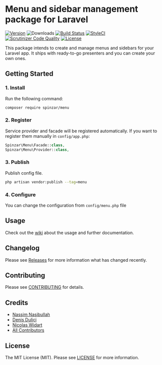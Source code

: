 # Menu and sidebar management package for Laravel

[![Version](https://poser.pugx.org/spinzar/menu/v/stable.svg)](https://github.com/spinzar/menu/releases)
![Downloads](https://poser.pugx.org/spinzar/menu/d/total.svg)
[![Build Status](https://scrutinizer-ci.com/g/spinzar/menu/badges/build.png?b=main)](https://scrutinizer-ci.com/g/spinzar/menu/build-status/main)
[![StyleCI](https://github.styleci.io/repos/310272296/shield?branch=main)](https://github.styleci.io/repos/310272296?branch=main)
[![Scrutinizer Code Quality](https://scrutinizer-ci.com/g/spinzar/menu/badges/quality-score.png?b=main)](https://scrutinizer-ci.com/g/spinzar/menu/?branch=main)
[![License](https://poser.pugx.org/spinzar/menu/license.svg)](LICENSE.md)

This package intends to create and manage menus and sidebars for your Laravel app. It ships with ready-to-go presenters and you can create your own ones.

## Getting Started

### 1. Install

Run the following command:

```bash
composer require spinzar/menu
```

### 2. Register

Service provider and facade will be registered automatically. If you want to register them manually in `config/app.php`:

```php
Spinzar\Menu\Facade::class,
Spinzar\Menu\Provider::class,
```

### 3. Publish

Publish config file.

```bash
php artisan vendor:publish --tag=menu
```

### 4. Configure

You can change the configuration from `config/menu.php` file

## Usage

Check out the [wiki](../wiki) about the usage and further documentation.

## Changelog

Please see [Releases](../../releases) for more information what has changed recently.

## Contributing

Please see [CONTRIBUTING](CONTRIBUTING.md) for details.

## Credits

- [Nassim Nasibullah](https://github.com/spinzar)
- [Denis Duliçi](https://github.com/denisdulici)
- [Nicolas Widart](https://github.com/nwidart)
- [All Contributors](../../contributors)

## License

The MIT License (MIT). Please see [LICENSE](LICENSE.md) for more information.

